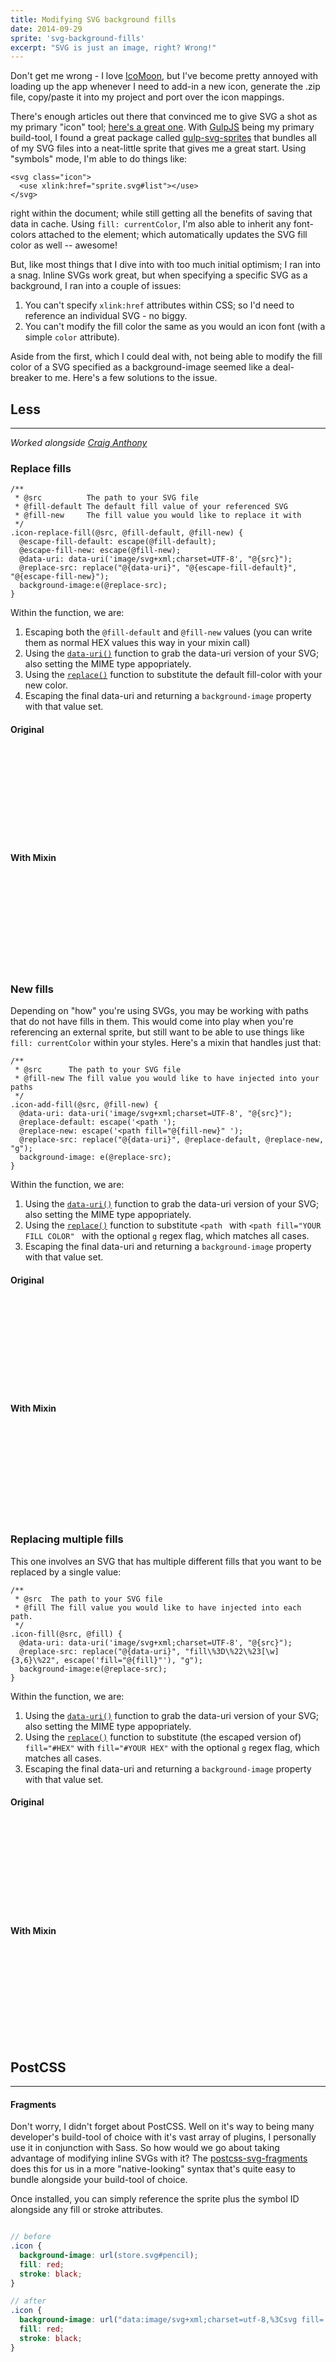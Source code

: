```yaml
---
title: Modifying SVG background fills
date: 2014-09-29
sprite: 'svg-background-fills'
excerpt: "SVG is just an image, right? Wrong!"
---
```


Don't get me wrong - I love [IcoMoon](http://icomoon.io), but I've become pretty annoyed with loading up the app whenever I need to add-in a new icon, generate the .zip file, copy/paste it into my project and port over the icon mappings.

There's enough articles out there that convinced me to give SVG a shot as my primary "icon" tool; [here's a great one](http://css-tricks.com/svg-sprites-use-better-icon-fonts/). With [GulpJS](http://gulpjs.com) being my primary build-tool, I found a great package called [gulp-svg-sprites](https://www.npmjs.org/package/gulp-svg-sprites) that bundles all of my SVG files into a neat-little sprite that gives me a great start. Using "symbols" mode, I'm able to do things like:

```markup
<svg class="icon">
  <use xlink:href="sprite.svg#list"></use>
</svg>
```

right within the document; while still getting all the benefits of saving that data in cache. Using `fill: currentColor`, I'm also able to inherit any font-colors attached to the element; which automatically updates the SVG fill color as well -- awesome!

But, like most things that I dive into with too much initial optimism; I ran into a snag. Inline SVGs work great, but when specifying a specific SVG as a background, I ran into a couple of issues:

1. You can't specify `xlink:href` attributes within CSS; so I'd need to reference an individual SVG - no biggy.
1. You can't modify the fill color the same as you would an icon font (with a simple `color` attribute).

Aside from the first, which I could deal with, not being able to modify the fill color of a SVG specified as a background-image seemed like a deal-breaker to me. Here's a few solutions to the issue.

## Less
<hr>

*Worked alongside [Craig Anthony](https://twitter.com/Craig_Anthony)*

### Replace fills

```less
/**
 * @src          The path to your SVG file
 * @fill-default The default fill value of your referenced SVG
 * @fill-new     The fill value you would like to replace it with
 */
.icon-replace-fill(@src, @fill-default, @fill-new) {
  @escape-fill-default: escape(@fill-default);
  @escape-fill-new: escape(@fill-new);
  @data-uri: data-uri('image/svg+xml;charset=UTF-8', "@{src}");
  @replace-src: replace("@{data-uri}", "@{escape-fill-default}", "@{escape-fill-new}");
  background-image:e(@replace-src);
}
```

Within the function, we are:

1. Escaping both the `@fill-default` and `@fill-new` values (you can write them as normal HEX values this way in your mixin call)
1. Using the [`data-uri()`](http://lesscss.org/functions/#misc-functions-data-uri) function to grab the data-uri version of your SVG; also setting the MIME type appopriately.
1. Using the [`replace()`](http://lesscss.org/functions/#string-functions-replace) function to substitute the default fill-color with your new color.
1. Escaping the final data-uri and returning a `background-image` property with that value set.

<div class="u-flex u-flexCenter u-textCenter">
  <div class="u-mr--regular">
    <h4>Original</h4>
    <svg class="icon icon--xlarge"><use xlink:href="#picasa"></use></svg>
  </div>
  <div>
    <h4>With Mixin</h4>
    <svg class="icon icon--xlarge"><use xlink:href="#picasa-fill"></use></svg>
  </div>
</div>

### New fills

Depending on "how" you're using SVGs, you may be working with paths that do not have fills in them. This would come into play when you're referencing an external sprite, but still want to be able to use things like `fill: currentColor` within your styles. Here's a mixin that handles just that:

```less
/**
 * @src      The path to your SVG file
 * @fill-new The fill value you would like to have injected into your paths
 */
.icon-add-fill(@src, @fill-new) {
  @data-uri: data-uri('image/svg+xml;charset=UTF-8', "@{src}");
  @replace-default: escape('<path ');
  @replace-new: escape('<path fill="@{fill-new}" ');
  @replace-src: replace("@{data-uri}", @replace-default, @replace-new, "g");
  background-image: e(@replace-src);
}
```

Within the function, we are:

1. Using the [`data-uri()`](http://lesscss.org/functions/#misc-functions-data-uri) function to grab the data-uri version of your SVG; also setting the MIME type appopriately.
1. Using the [`replace()`](http://lesscss.org/functions/#string-functions-replace) function to substitute `<path ` with `<path fill="YOUR FILL COLOR" ` with the optional `g` regex flag, which matches all cases.
1. Escaping the final data-uri and returning a `background-image` property with that value set.

<div class="u-flex u-flexCenter u-textCenter">
  <div class="u-mr--regular">
    <h4>Original</h4>
    <svg class="icon icon--xlarge"><use xlink:href="#twitter-default"></use></svg>
  </div>
  <div>
    <h4>With Mixin</h4>
    <svg class="icon icon--xlarge"><use xlink:href="#twitter-filled"></use></svg>
  </div>
</div>

### Replacing multiple fills

This one involves an SVG that has multiple different fills that you want to be replaced by a single value:

```less
/**
 * @src  The path to your SVG file
 * @fill The fill value you would like to have injected into each path.
 */
.icon-fill(@src, @fill) {
  @data-uri: data-uri('image/svg+xml;charset=UTF-8', "@{src}");
  @replace-src: replace("@{data-uri}", "fill\%3D\%22\%23[\w]{3,6}\%22", escape('fill="@{fill}"'), "g");
  background-image:e(@replace-src);
}
```

Within the function, we are:

1. Using the [`data-uri()`](http://lesscss.org/functions/#misc-functions-data-uri) function to grab the data-uri version of your SVG; also setting the MIME type appopriately.
1. Using the [`replace()`](http://lesscss.org/functions/#string-functions-replace) function to substitute (the escaped version of) `fill="#HEX"` with `fill="#YOUR HEX"` with the optional `g` regex flag, which matches all cases.
1. Escaping the final data-uri and returning a `background-image` property with that value set.

<div class="u-flex u-flexCenter u-textCenter">
  <div class="u-mr--regular">
    <h4>Original</h4>
    <svg class="icon icon--xlarge"><use xlink:href="#picasa"></use></svg>
  </div>
  <div>
    <h4>With Mixin</h4>
    <svg class="icon icon--xlarge"><use xlink:href="#picasa-filled"></use></svg>
  </div>
</div>

## PostCSS
<hr>

#### Fragments

Don't worry, I didn't forget about PostCSS. Well on it's way to being many developer's build-tool of choice with it's vast array of plugins, I personally use it in conjunction with Sass. So how would we go about taking advantage of modifying inline SVGs with it? The [postcss-svg-fragments](https://github.com/jonathantneal/postcss-svg-fragments) does this for us in a more "native-looking" syntax that's quite easy to bundle alongside your build-tool of choice.

Once installed, you can simply reference the sprite plus the symbol ID alongside any fill or stroke attributes.

```scss

// before
.icon {
  background-image: url(store.svg#pencil);
  fill: red;
  stroke: black;
}

// after
.icon {
  background-image: url("data:image/svg+xml;charset=utf-8,%3Csvg fill='red' stroke='black' viewBox='0 0 512 512' xmlns='http://www.w3.org/2000/svg'%3E %3Cpath d='M432 0c44.182 0 80 35.817 80 80 0 18.01-5.955 34.629-16 48l-32 32-112-112 32-32c13.371-10.045 29.989-16 48-16zm-400 368l-32 144 144-32 296-296-112-112-296 296zm325.789-186.211l-224 224-27.578-27.578 224-224 27.578 27.578z'/%3E %3C/svg%3E");
  fill: red;
  stroke: black;
}
```
